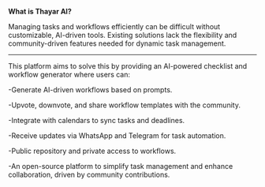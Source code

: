 **What is Thayar AI?**

Managing tasks and workflows efficiently can be difficult without customizable, AI-driven tools. Existing solutions lack the flexibility and community-driven features needed for dynamic task management.

---

This platform aims to solve this by providing an AI-powered checklist and workflow generator where users can:

-Generate AI-driven workflows based on prompts.

-Upvote, downvote, and share workflow templates with the community.

-Integrate with calendars to sync tasks and deadlines.

-Receive updates via WhatsApp and Telegram for task automation.

-Public repository and private access to workflows.

-An open-source platform to simplify task management and enhance collaboration, driven by community contributions.

